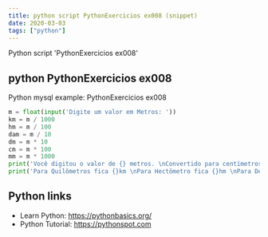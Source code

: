 ```yaml
---
title: python script PythonExercicios ex008 (snippet)
date: 2020-03-03
tags: ["python"]
---
```

Python script 'PythonExercicios ex008'


## python PythonExercicios ex008

Python mysql example: PythonExercicios ex008

```python
m = float(input('Digite um valor em Metros: '))
km = m / 1000
hm = m / 100
dam = m / 10
dm = m * 10
cm = m * 100
mm = m * 1000
print('Você digitou o valor de {} metros. \nConvertido para centímetros fica: {:.0f}cm \nPara milímetros fica {:.0f}mm'.format(m, cm, mm))
print('Para Quilômetros fica {}km \nPara Hectômetro fica {}hm \nPara Decâmetro fica {}dam \nPara Decímetro fica {:.0f}dm'.format(km, hm, dam, dm))

```

## Python links

- Learn Python: https://pythonbasics.org/
- Python Tutorial: https://pythonspot.com
